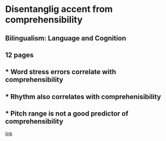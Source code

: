 # Disentanglig accent from comprehensibility
## Bilingualism: Language and Cognition
## 12 pages
## * Word stress errors correlate with comprehensibility
## * Rhythm also correlates with comprehenisibility
## * Pitch range is not a good predictor of comprehensibility
[link](http://journals.cambridge.org/abstract_S1366728912000168)
